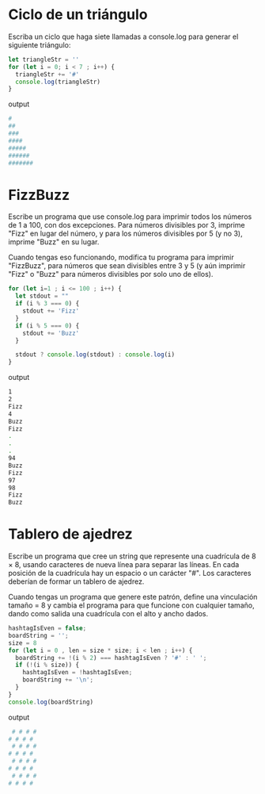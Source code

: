 # Ciclo de un triángulo

Escriba un ciclo que haga siete llamadas a console.log para generar el siguiente triángulo:

```js
let triangleStr = ''
for (let i = 0; i < 7 ; i++) {
  triangleStr += '#'
  console.log(triangleStr)
}
```

output

```bash
#
##
###
####
#####
######
#######
```

# FizzBuzz

Escribe un programa que use console.log para imprimir todos los números de 1 a 100, con dos excepciones. Para números divisibles por 3, imprime "Fizz" en lugar del número, y para los números divisibles por 5 (y no 3), imprime "Buzz" en su lugar.

Cuando tengas eso funcionando, modifica tu programa para imprimir "FizzBuzz", para números que sean divisibles entre 3 y 5 (y aún imprimir "Fizz" o "Buzz" para números divisibles por solo uno de ellos).

```js
for (let i=1 ; i <= 100 ; i++) {
  let stdout = ""
  if (i % 3 === 0) {
    stdout += 'Fizz'
  }
  if (i % 5 === 0) {
    stdout += 'Buzz'
  }

  stdout ? console.log(stdout) : console.log(i)
}
```

output

```bash
1
2
Fizz
4
Buzz
Fizz
.
.
.
94
Buzz
Fizz
97
98
Fizz
Buzz
```

# Tablero de ajedrez

Escribe un programa que cree un string que represente una cuadrícula de 8 × 8, usando caracteres de nueva línea para separar las líneas. En cada posición de la cuadrícula hay un espacio o un carácter "#". Los caracteres deberían de formar un tablero de ajedrez.

Cuando tengas un programa que genere este patrón, define una vinculación tamaño = 8 y cambia el programa para que funcione con cualquier tamaño, dando como salida una cuadrícula con el alto y ancho dados.

```js
hashtagIsEven = false;
boardString = '';
size = 8
for (let i = 0 , len = size * size; i < len ; i++) {
  boardString += !(i % 2) === hashtagIsEven ? '#' : ' ';
  if (!(i % size)) {
    hashtagIsEven = !hashtagIsEven;
    boardString += '\n';
  }
}
console.log(boardString)
```

output

```bash
 # # # #
# # # # 
 # # # #
# # # # 
 # # # #
# # # # 
 # # # #
# # # # 
```